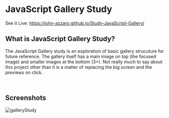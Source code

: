 # JavaScript Gallery Study
See it Live: https://john-azzaro.github.io/Study-JavaScript-Gallery/
<br>

## What is JavaScript Gallery Study?
The JavaScript Gallery study is an exploration of basic gallery strucuture for future reference. The gallery
itself has a main image on top (the focused image) and smaller images at the bottom (3+). Not really much to 
say about this project other than it is a matter of replacing the big screen and the previews on click.

<br>

## Screenshots
![galleryStudy](https://user-images.githubusercontent.com/37447586/74215944-b9207800-4c57-11ea-8979-fb1f0690c65b.png)
